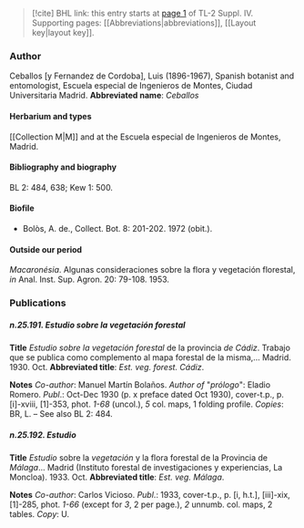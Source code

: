 > [!cite] BHL link: this entry starts at [page 1](https://www.biodiversitylibrary.org/page/33265678) of TL-2 Suppl. IV.
> Supporting pages: [[Abbreviations|abbreviations]], [[Layout key|layout key]].

### Author

Ceballos \[y Fernandez de Cordoba\], Luis (1896-1967), Spanish botanist and entomologist, Escuela especial de Ingenieros de Montes, Ciudad Universitaria Madrid. 
**Abbreviated name**: *Ceballos*

#### Herbarium and types

[[Collection M|M]] and at the Escuela especial de Ingenieros de Montes, Madrid.

#### Bibliography and biography

BL 2: 484, 638; Kew 1: 500.

#### Biofile

- Bolòs, A. de., Collect. Bot. 8: 201-202. 1972 (obit.).

#### Outside our period

*Macaronésia*. Algunas consideraciones sobre la flora y vegetación florestal, *in* Anal. Inst. Sup. Agron. 20: 79-108. 1953.

### Publications

##### n.25.191. Estudio sobre la vegetación forestal

**Title**
*Estudio sobre la vegetación forestal* de la provincia *de Cádiz*. Trabajo que se publica como complemento al mapa forestal de la misma,... Madrid. 1930. Oct.
**Abbreviated title**: *Est. veg. forest. Cádiz*.

**Notes**
*Co-author*: Manuel Martín Bolaños.
*Author of* "*prólogo*": Eladio Romero.
*Publ*.: Oct-Dec 1930 (p. x preface dated Oct 1930), cover-t.p., p. \[i\]-xviii, \[1\]-353, phot. *1-68* (uncol.), *5* col. maps, 1 folding profile. *Copies*: BR, L. – See also BL 2: 484.

##### n.25.192. Estudio

**Title**
*Estudio* sobre la *vegetación* y la flora forestal de la Provincia de *Málaga*... Madrid (Instituto forestal de investigaciones y experiencias, La Moncloa). 1933. Oct.
**Abbreviated title**: *Est. veg. Málaga*.

**Notes**
*Co-author*: Carlos Vicioso.
*Publ*.: 1933, cover-t.p., p. \[i, h.t.\], \[iii\]-xix, \[1\]-285, phot. *1-66* (except for *3*, 2 per page.), *2* unnumb. col. maps, 2 tables. *Copy*: U.

